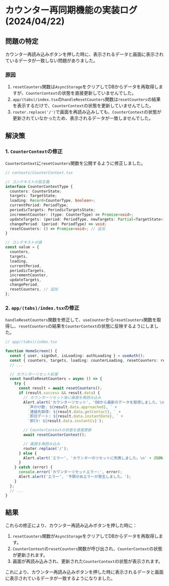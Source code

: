 # カウンター再同期機能の実装ログ (2024/04/22)

## 問題の特定

カウンター再読み込みボタンを押した時に、表示されるデータと画面に表示されているデータが一致しない問題がありました。

### 原因

1. `resetCounters`関数は`AsyncStorage`をクリアしてDBからデータを再取得しますが、`CounterContext`の状態を直接更新していませんでした。
2. `app/(tabs)/index.tsx`の`handleResetCounters`関数は`resetCounters`の結果を表示するだけで、`CounterContext`の状態を更新していませんでした。
3. `router.replace('/')`で画面を再読み込みしても、`CounterContext`の状態が更新されていなかったため、表示されるデータが一致しませんでした。

## 解決策

### 1. `CounterContext`の修正

`CounterContext`に`resetCounters`関数を公開するように修正しました。

```typescript
// contexts/CounterContext.tsx

// コンテキストの型定義
interface CounterContextType {
  counters: CounterState;
  targets: TargetState;
  loading: Record<CounterType, boolean>;
  currentPeriod: PeriodType;
  periodicTargets: PeriodicTargetsState;
  incrementCounter: (type: CounterType) => Promise<void>;
  updateTargets: (period: PeriodType, newTargets: Partial<TargetState>) => Promise<{ success: boolean; error: any }>;
  changePeriod: (period: PeriodType) => void;
  resetCounters: () => Promise<void>; // 追加
}

// コンテキストの値
const value = {
  counters,
  targets,
  loading,
  currentPeriod,
  periodicTargets,
  incrementCounter,
  updateTargets,
  changePeriod,
  resetCounters, // 追加
};
```

### 2. `app/(tabs)/index.tsx`の修正

`handleResetCounters`関数を修正して、`useCounter`から`resetCounters`関数を取得し、`resetCounters`の結果を`CounterContext`の状態に反映するようにしました。

```typescript
// app/(tabs)/index.tsx

function HomeScreen() {
  const { user, signOut, isLoading: authLoading } = useAuth();
  const { counters, targets, loading: counterLoading, resetCounters: resetCounterContext } = useCounter();
  // ...

  // カウンターリセット処理
  const handleResetCounters = async () => {
    try {
      const result = await resetCounters();
      if (result.success && result.data) {
        // カウンターリセット後に画面を再読み込み
        Alert.alert('カウンターリセット', 'DBから最新のデータを取得しました。\n\nカウンター値: ' +
          `声かけ数: ${result.data.approached}, ` +
          `連絡先取得: ${result.data.getContact}, ` +
          `即日デート: ${result.data.instantDate}, ` +
          `即CV: ${result.data.instantCv}`);

        // CounterContextの状態を直接更新
        await resetCounterContext();

        // 画面を再読み込み
        router.replace('/');
      } else {
        Alert.alert('エラー', 'カウンターのリセットに失敗しました。\n' + JSON.stringify(result.error));
      }
    } catch (error) {
      console.error('カウンターリセットエラー:', error);
      Alert.alert('エラー', '予期せぬエラーが発生しました。');
    }
  };
  // ...
}
```

## 結果

これらの修正により、カウンター再読み込みボタンを押した時に：

1. `resetCounters`関数が`AsyncStorage`をクリアしてDBからデータを再取得します。
2. `CounterContext`の`resetCounters`関数が呼び出され、`CounterContext`の状態が更新されます。
3. 画面が再読み込みされ、更新された`CounterContext`の状態が表示されます。

これにより、カウンター再読み込みボタンを押した時に表示されるデータと画面に表示されているデータが一致するようになりました。
